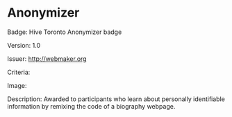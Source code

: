 # Anonymizer

Badge: Hive Toronto Anonymizer badge

Version: 1.0

Issuer: http://webmaker.org

Criteria: 

Image: 

Description: Awarded to participants who learn about personally identifiable information by remixing the code of a biography webpage. 
